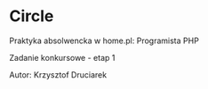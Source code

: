 # Circle
Praktyka absolwencka w home.pl: Programista PHP

Zadanie konkursowe - etap 1

Autor: Krzysztof Druciarek

